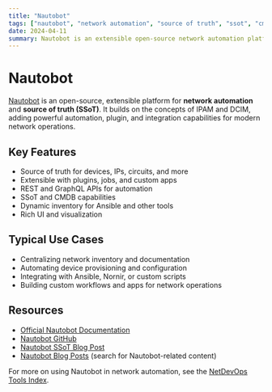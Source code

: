 ```yaml
---
title: "Nautobot"
tags: ["nautobot", "network automation", "source of truth", "ssot", "cmdb"]
date: 2024-04-11
summary: Nautobot is an extensible open-source network automation platform and source of truth for modern infrastructure.
---
```


# Nautobot

[Nautobot](https://nautobot.com/) is an open-source, extensible platform for **network automation** and **source of truth (SSoT)**. It builds on the concepts of IPAM and DCIM, adding powerful automation, plugin, and integration capabilities for modern network operations.

## Key Features
- Source of truth for devices, IPs, circuits, and more
- Extensible with plugins, jobs, and custom apps
- REST and GraphQL APIs for automation
- SSoT and CMDB capabilities
- Dynamic inventory for Ansible and other tools
- Rich UI and visualization

## Typical Use Cases
- Centralizing network inventory and documentation
- Automating device provisioning and configuration
- Integrating with Ansible, Nornir, or custom scripts
- Building custom workflows and apps for network operations

## Resources
- [Official Nautobot Documentation](https://docs.nautobot.com/)
- [Nautobot GitHub](https://github.com/nautobot/nautobot)
- [Nautobot SSoT Blog Post](/nautobot_ssot/)
- [Nautobot Blog Posts](/blog/index/) (search for Nautobot-related content)

For more on using Nautobot in network automation, see the [NetDevOps Tools Index](/tools/). 